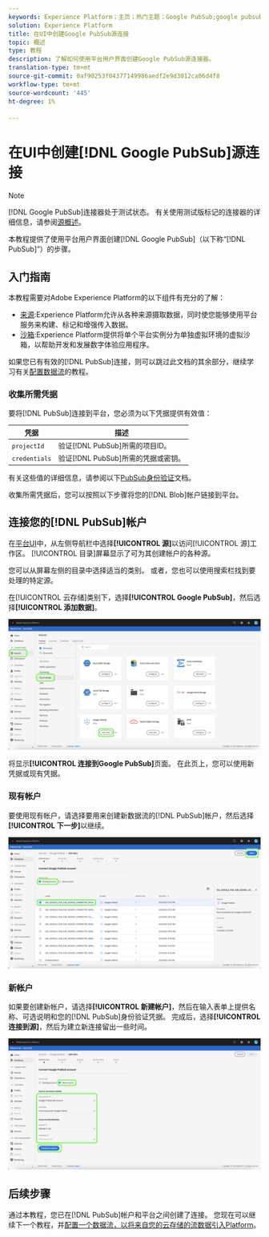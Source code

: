 ```yaml
---
keywords: Experience Platform；主页；热门主题；Google PubSub;google pubsub
solution: Experience Platform
title: 在UI中创建Google PubSub源连接
topic: 概述
type: 教程
description: 了解如何使用平台用户界面创建Google PubSub源连接器。
translation-type: tm+mt
source-git-commit: 0af90253f04377149986aedf2e9d3012ca06d4f8
workflow-type: tm+mt
source-wordcount: '445'
ht-degree: 1%

---
```



# 在UI中创建[!DNL Google PubSub]源连接

>[!NOTE]
>
> [!DNL Google PubSub]连接器处于测试状态。 有关使用测试版标记的连接器的详细信息，请参阅[源概述](../../../../home.md#terms-and-conditions)。

本教程提供了使用平台用户界面创建[!DNL Google PubSub]（以下称“[!DNL PubSub]”）的步骤。

## 入门指南

本教程需要对Adobe Experience Platform的以下组件有充分的了解：

* [来源](../../../../home.md):Experience Platform允许从各种来源摄取数据，同时使您能够使用平台服务来构建、标记和增强传入数据。
* [沙箱](../../../../../sandboxes/home.md):Experience Platform提供将单个平台实例分为单独虚拟环境的虚拟沙箱，以帮助开发和发展数字体验应用程序。

如果您已有有效的[!DNL PubSub]连接，则可以跳过此文档的其余部分，继续学习有关[配置数据流](../../dataflow/batch/cloud-storage.md)的教程。

### 收集所需凭据

要将[!DNL PubSub]连接到平台，您必须为以下凭据提供有效值：

| 凭据 | 描述 |
| ---------- | ----------- |
| `projectId` | 验证[!DNL PubSub]所需的项目ID。 |
| `credentials` | 验证[!DNL PubSub]所需的凭据或密钥。 |

有关这些值的详细信息，请参阅以下[PubSub身份验证](https://cloud.google.com/pubsub/docs/authentication)文档。

收集所需凭据后，您可以按照以下步骤将您的[!DNL Blob]帐户链接到平台。

## 连接您的[!DNL PubSub]帐户

在[平台UI](https://platform.adobe.com)中，从左侧导航栏中选择&#x200B;**[!UICONTROL 源]**&#x200B;以访问[!UICONTROL 源]工作区。 [!UICONTROL 目录]屏幕显示了可为其创建帐户的各种源。

您可以从屏幕左侧的目录中选择适当的类别。 或者，您也可以使用搜索栏找到要处理的特定源。

在[!UICONTROL 云存储]类别下，选择&#x200B;**[!UICONTROL Google PubSub]**，然后选择&#x200B;**[!UICONTROL 添加数据]**。

![目录](../../../../images/tutorials/create/google-pubsub/catalog.png)

将显示&#x200B;**[!UICONTROL 连接到Google PubSub]**&#x200B;页面。 在此页上，您可以使用新凭据或现有凭据。

### 现有帐户

要使用现有帐户，请选择要用来创建新数据流的[!DNL PubSub]帐户，然后选择&#x200B;**[!UICONTROL 下一步]**&#x200B;以继续。

![现有](../../../../images/tutorials/create/google-pubsub/existing.png)

### 新帐户

如果要创建新帐户，请选择&#x200B;**[!UICONTROL 新建帐户]**，然后在输入表单上提供名称、可选说明和您的[!DNL PubSub]身份验证凭据。 完成后，选择&#x200B;**[!UICONTROL 连接到源]**，然后为建立新连接留出一些时间。

![新](../../../../images/tutorials/create/google-pubsub/new.png)

## 后续步骤

通过本教程，您已在[!DNL PubSub]帐户和平台之间创建了连接。 您现在可以继续下一个教程，并[配置一个数据流，以将来自您的云存储的流数据引入Platform](../../dataflow/streaming/cloud-storage-streaming.md)。
